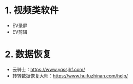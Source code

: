 # 1. 视频类软件
- EV录屏
- EV剪辑

# 2. 数据恢复
- 云骑士：https://www.yqssjhf.com/
- 转转数据恢复大师：https://www.huifuzhinan.com/help/
